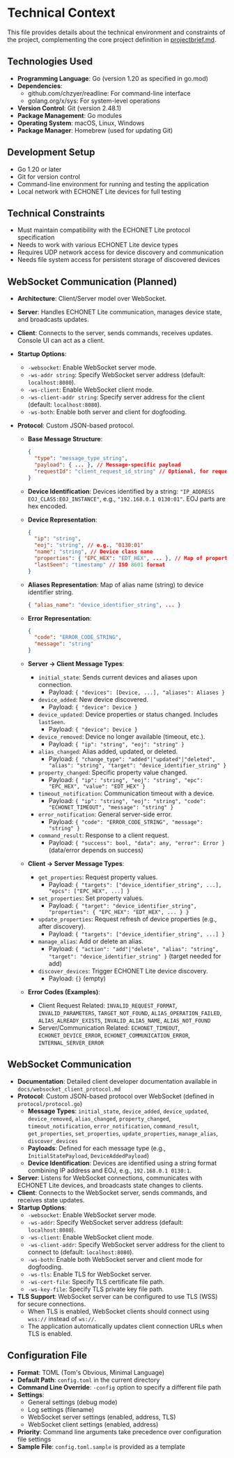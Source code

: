 # Technical Context

This file provides details about the technical environment and constraints of the project, complementing the core project definition in [projectbrief.md](./projectbrief.md).

## Technologies Used
- **Programming Language**: Go (version 1.20 as specified in go.mod)
- **Dependencies**:
  - github.com/chzyer/readline: For command-line interface
  - golang.org/x/sys: For system-level operations
- **Version Control**: Git (version 2.48.1)
- **Package Management**: Go modules
- **Operating System**: macOS, Linux, Windows
- **Package Manager**: Homebrew (used for updating Git)

## Development Setup
- Go 1.20 or later
- Git for version control
- Command-line environment for running and testing the application
- Local network with ECHONET Lite devices for full testing

## Technical Constraints
- Must maintain compatibility with the ECHONET Lite protocol specification
- Needs to work with various ECHONET Lite device types
- Requires UDP network access for device discovery and communication
- Needs file system access for persistent storage of discovered devices

## WebSocket Communication (Planned)

- **Architecture**: Client/Server model over WebSocket.
- **Server**: Handles ECHONET Lite communication, manages device state, and broadcasts updates.
- **Client**: Connects to the server, sends commands, receives updates. Console UI can act as a client.
- **Startup Options**:
  - `-websocket`: Enable WebSocket server mode.
  - `-ws-addr string`: Specify WebSocket server address (default: `localhost:8080`).
  - `-ws-client`: Enable WebSocket client mode.
  - `-ws-client-addr string`: Specify server address for the client (default: `localhost:8080`).
  - `-ws-both`: Enable both server and client for dogfooding.

- **Protocol**: Custom JSON-based protocol.
  - **Base Message Structure**:
    ```json
    {
      "type": "message_type_string",
      "payload": { ... }, // Message-specific payload
      "requestId": "client_request_id_string" // Optional, for request-response matching
    }
    ```
  - **Device Identification**: Devices identified by a string: `"IP_ADDRESS EOJ_CLASS:EOJ_INSTANCE"`, e.g., `"192.168.0.1 0130:01"`. EOJ parts are hex encoded.
  - **Device Representation**:
    ```json
    {
      "ip": "string",
      "eoj": "string", // e.g., "0130:01"
      "name": "string", // Device class name
      "properties": { "EPC_HEX": "EDT_HEX", ... }, // Map of property EPC (hex) to value (hex)
      "lastSeen": "timestamp" // ISO 8601 format
    }
    ```
  - **Aliases Representation**: Map of alias name (string) to device identifier string.
    ```json
    { "alias_name": "device_identifier_string", ... }
    ```
  - **Error Representation**:
    ```json
    {
      "code": "ERROR_CODE_STRING",
      "message": "string"
    }
    ```

  - **Server -> Client Message Types**:
    - `initial_state`: Sends current devices and aliases upon connection.
      - Payload: `{ "devices": [Device, ...], "aliases": Aliases }`
    - `device_added`: New device discovered.
      - Payload: `{ "device": Device }`
    - `device_updated`: Device properties or status changed. Includes `lastSeen`.
      - Payload: `{ "device": Device }`
    - `device_removed`: Device no longer available (timeout, etc.).
      - Payload: `{ "ip": "string", "eoj": "string" }`
    - `alias_changed`: Alias added, updated, or deleted.
      - Payload: `{ "change_type": "added"|"updated"|"deleted", "alias": "string", "target": "device_identifier_string" }`
    - `property_changed`: Specific property value changed.
      - Payload: `{ "ip": "string", "eoj": "string", "epc": "EPC_HEX", "value": "EDT_HEX" }`
    - `timeout_notification`: Communication timeout with a device.
      - Payload: `{ "ip": "string", "eoj": "string", "code": "ECHONET_TIMEOUT", "message": "string" }`
    - `error_notification`: General server-side error.
      - Payload: `{ "code": "ERROR_CODE_STRING", "message": "string" }`
    - `command_result`: Response to a client request.
      - Payload: `{ "success": bool, "data": any, "error": Error }` (data/error depends on success)

  - **Client -> Server Message Types**:
    - `get_properties`: Request property values.
      - Payload: `{ "targets": ["device_identifier_string", ...], "epcs": ["EPC_HEX", ...] }`
    - `set_properties`: Set property values.
      - Payload: `{ "target": "device_identifier_string", "properties": { "EPC_HEX": "EDT_HEX", ... } }`
    - `update_properties`: Request refresh of device properties (e.g., after discovery).
      - Payload: `{ "targets": ["device_identifier_string", ...] }`
    - `manage_alias`: Add or delete an alias.
      - Payload: `{ "action": "add"|"delete", "alias": "string", "target": "device_identifier_string" }` (target needed for add)
    - `discover_devices`: Trigger ECHONET Lite device discovery.
      - Payload: `{}` (empty)

  - **Error Codes (Examples)**:
    - Client Request Related: `INVALID_REQUEST_FORMAT`, `INVALID_PARAMETERS`, `TARGET_NOT_FOUND`, `ALIAS_OPERATION_FAILED`, `ALIAS_ALREADY_EXISTS`, `INVALID_ALIAS_NAME`, `ALIAS_NOT_FOUND`
    - Server/Communication Related: `ECHONET_TIMEOUT`, `ECHONET_DEVICE_ERROR`, `ECHONET_COMMUNICATION_ERROR`, `INTERNAL_SERVER_ERROR`

## WebSocket Communication

- **Documentation**: Detailed client developer documentation available in `docs/websocket_client_protocol.md`
- **Protocol**: Custom JSON-based protocol over WebSocket (defined in `protocol/protocol.go`)
  - **Message Types**: `initial_state`, `device_added`, `device_updated`, `device_removed`, `alias_changed`, `property_changed`, `timeout_notification`, `error_notification`, `command_result`, `get_properties`, `set_properties`, `update_properties`, `manage_alias`, `discover_devices`
  - **Payloads**: Defined for each message type (e.g., `InitialStatePayload`, `DeviceAddedPayload`)
  - **Device Identification**: Devices are identified using a string format combining IP address and EOJ, e.g., `192.168.0.1 0130:1`.
- **Server**: Listens for WebSocket connections, communicates with ECHONET Lite devices, and broadcasts state changes to clients.
- **Client**: Connects to the WebSocket server, sends commands, and receives state updates.
- **Startup Options**:
  - `-websocket`: Enable WebSocket server mode.
  - `-ws-addr`: Specify WebSocket server address (default: `localhost:8080`).
  - `-ws-client`: Enable WebSocket client mode.
  - `-ws-client-addr`: Specify WebSocket server address for the client to connect to (default: `localhost:8080`).
  - `-ws-both`: Enable both WebSocket server and client mode for dogfooding.
  - `-ws-tls`: Enable TLS for WebSocket server.
  - `-ws-cert-file`: Specify TLS certificate file path.
  - `-ws-key-file`: Specify TLS private key file path.
- **TLS Support**: WebSocket server can be configured to use TLS (WSS) for secure connections.
  - When TLS is enabled, WebSocket clients should connect using `wss://` instead of `ws://`.
  - The application automatically updates client connection URLs when TLS is enabled.

## Configuration File

- **Format**: TOML (Tom's Obvious, Minimal Language)
- **Default Path**: `config.toml` in the current directory
- **Command Line Override**: `-config` option to specify a different file path
- **Settings**:
  - General settings (debug mode)
  - Log settings (filename)
  - WebSocket server settings (enabled, address, TLS)
  - WebSocket client settings (enabled, address)
- **Priority**: Command line arguments take precedence over configuration file settings
- **Sample File**: `config.toml.sample` is provided as a template

